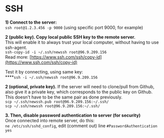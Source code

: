 # SSH

**1\) Connect to the server:**  
`ssh root@1.2.3.456 -p 9000` \(using specific port 9000, for example\)  
  
**2 \(public key\). Copy local public SSH key to the remote server.**  
This will enable it to always trust your local computer, without having to use ssh-agent.  
`ssh-copy-id -i ~/.ssh/newssh root@96.9.209.156`    
Read  more: [https://www.ssh.com/ssh/copy-id](https://www.ssh.com/ssh/copy-id)  
  
Test it by connecting, using same key:  
****`ssh -i ~/.ssh/newssh root@96.9.209.156`  

**2 \(optional, private key\).** If the server will need to clone/pull from Github, also give it a private key, which corresponds to the public key on Github. This doesn't have to be the same pair as done previously.  
`scp ~/.ssh/newssh.pub root@96.9.209.156:~/.ssh/`   
`scp ~/.ssh/newssh root@96.9.209.156:~/.ssh/` 

**3. Then, disable password authentication to server \(for security\)**  
Once connected into remote server, do this:  
`ne /etc/ssh/sshd_config`, edit \(comment out\) line `#PasswordAuthentication yes`  



